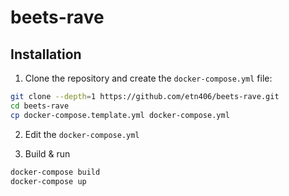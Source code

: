# beets-rave

## Installation

1. Clone the repository and create the `docker-compose.yml` file:

  ```sh
git clone --depth=1 https://github.com/etn406/beets-rave.git
cd beets-rave
cp docker-compose.template.yml docker-compose.yml
```

2. Edit the `docker-compose.yml`

3. Build & run

  ```sh
docker-compose build
docker-compose up
```